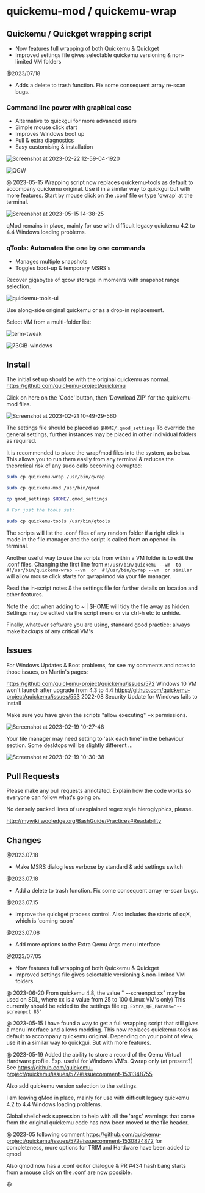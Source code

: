 # quickemu-mod  / quickemu-wrap

## Quickemu / Quickget wrapping script

- Now features full wrapping of both Quickemu & Quickget
- Improved settings file gives selectable quickemu versioning & non-limited VM folders

\@2023/07/18

- Adds a delete to trash function.  Fix some consequent array re-scan bugs.

### Command line power with graphical ease

- Alternative to quickgui for more advanced users
- Simple mouse click start
- Improves Windows boot up
- Full & extra diagnostics
- Easy customising & installation

![Screenshot at 2023-02-22 12-59-04-1920](https://user-images.githubusercontent.com/3956806/220619057-f63883d2-4d0d-4130-94e1-d444f1567be4.jpg)

![QGW](https://github.com/TuxVinyards/quickemu-mod/assets/3956806/c948f51a-a954-4180-ba62-1d5045e5f4fc)

\@ 2023-05-15 Wrapping script now replaces quickemu-tools as default to accompany quickemu original. Use it in a similar way to quickgui but with more features. Start by mouse click on the .conf file or type 'qwrap' at the terminal.

![Screenshot at 2023-05-15 14-38-25](https://github.com/TuxVinyards/quickemu-mod/assets/3956806/1ef00a03-203e-4099-89f7-f5a703cbe920)

qMod remains in place, mainly for use with difficult legacy quickemu 4.2 to 4.4 Windows loading problems.

### qTools: Automates the one by one commands

- Manages multiple snapshots
- Toggles boot-up & temporary MSRS's

Recover gigabytes of qcow storage in moments with snapshot range selection.

![quickemu-tools-ui](https://user-images.githubusercontent.com/3956806/233839490-52f03884-188c-4173-bc71-25184bbb3bad.png)

Use along-side original quickemu or as a drop-in replacement.  

Select VM from a multi-folder list:

![term-tweak](https://user-images.githubusercontent.com/3956806/219943219-ddbe3547-bcd6-4d48-afb0-b549c4810a9c.png)

![73GiB-windows](https://github.com/TuxVinyards/quickemu-mod/assets/3956806/90e4f9fe-92e2-4163-a76d-4c9da775b7ee)

## Install

The initial set up should be with the original quickemu as normal.  <https://github.com/quickemu-project/quickemu>

Click on here on the 'Code' button, then 'Download ZIP' for the quickemu-mod files.

![Screenshot at 2023-02-21 10-49-29-560](https://user-images.githubusercontent.com/3956806/220318265-e05b5f26-54b6-49e7-bc60-79df14b08a89.png)

The settings file should be placed as `$HOME/.qmod_settings` To override the general settings, further instances may be placed in other individual folders as required.

It is recommended to place the wrap/mod files into the system, as below. This allows you to run them easily from any terminal & reduces the theoretical risk of any sudo calls becoming corrupted:

```bash
sudo cp quickemu-wrap /usr/bin/qwrap

sudo cp quickemu-mod /usr/bin/qmod

cp qmod_settings $HOME/.qmod_settings

# For just the tools set:

sudo cp quickemu-tools /usr/bin/qtools
```

The scripts will list the .conf files of any random folder if a right click is made in the file manager and the script is called from an opened-in terminal.

Another useful way to use the scripts from within a VM folder is to edit the .conf files. Changing the first line from
`#!/usr/bin/quickemu --vm  to  #!/usr/bin/quickemu-wrap --vm  or  #!/usr/bin/qwrap --vm  or similar`  
will allow mouse click starts for qwrap/mod via your file manager.

Read the in-script notes & the settings file for further details on location and other features.

Note the .dot when adding to ~ | $HOME will tidy the file away as hidden. Settings may be edited via the script menu or via ctrl-h etc to unhide.

Finally, whatever software you are using, standard good practice: always make backups of any critical VM's

## Issues

For Windows Updates & Boot problems, for see my comments and notes to those issues, on Martin's pages:

 <https://github.com/quickemu-project/quickemu/issues/572>  Windows 10 VM won't launch after upgrade from 4.3 to 4.4
 <https://github.com/quickemu-project/quickemu/issues/553>  2022-08 Security Update for Windows fails to install

Make sure you have given the scripts "allow executing" +x permissions.  

![Screenshot at 2023-02-19 10-27-48](https://user-images.githubusercontent.com/3956806/219940371-fb1b778c-3bbc-4739-bdad-caee87a29d18.jpg)

Your file manager may need setting to 'ask each time' in the behaviour section.  Some desktops will be slightly different ...

![Screenshot at 2023-02-19 10-30-38](https://user-images.githubusercontent.com/3956806/219940035-9d4df156-8309-4845-8432-05941749dda1.png)

## Pull Requests

Please make any pull requests annotated. Explain how the code works so everyone can follow what's going on.

No densely packed lines of unexplained regex style hieroglyphics, please.

<http://mywiki.wooledge.org/BashGuide/Practices#Readability>

## Changes

\@2023.07.18

- Make MSRS dialog less verbose by standard & add settings switch

\@2023.07.18

- Add a delete to trash function.  Fix some consequent array re-scan bugs.

\@2023.07.15  

- Improve the quickget process control.  Also includes the starts of qqX, which is 'coming-soon'

\@2023.07.08  

- Add more options to the Extra Qemu Args menu interface

\@2023/07/05  

- Now features full wrapping of both Quickemu & Quickget
- Improved settings file gives selectable versioning & non-limited VM folders

\@ 2023-06-20  From quickemu 4.8, the value " --screenpct xx"  may be used on SDL, where xx is a value from 25 to 100   (Linux VM's only)   This currently should be added to the settings file eg. `Extra_QE_Params="--screenpct 85"`

\@ 2023-05-15 I have found a way to get a full wrapping script that still gives a menu interface and allows modding. This now replaces quickemu-tools as default to accompany quickemu original. Depending on your point of view, use it in a similar way to quickgui. But with more features.

\@ 2023-05-19  Added the ability to store a record of the Qemu Virtual Hardware profile.  Esp. useful for Windows VM's.
Qwrap only (at present?)  See <https://github.com/quickemu-project/quickemu/issues/572#issuecomment-1531348755>

Also add quickemu version selection to the settings.

I am leaving qMod in place, mainly for use with difficult legacy quickemu 4.2 to 4.4 Windows loading problems.

Global shellcheck supression to help with all the 'args' warnings that come from the original quickemu code has now been moved to the file header.

\@ 2023-05 following comment <https://github.com/quickemu-project/quickemu/issues/572#issuecomment-1530824872>
for completeness, more options for TRIM and Hardware have been added to qmod

Also qmod now has a .conf editor dialogue & PR #434 hash bang starts from a mouse click on the .conf are now possible.

😃
